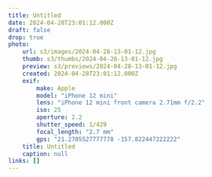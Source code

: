 ```yaml
---
title: Untitled
date: 2024-04-28T23:01:12.000Z
draft: false
drop: true
photo:
    url: s3/images/2024-04-28-13-01-12.jpg
    thumb: s3/thumbs/2024-04-28-13-01-12.jpg
    preview: s3/previews/2024-04-28-13-01-12.jpg
    created: 2024-04-28T23:01:12.000Z
    exif:
        make: Apple
        model: "iPhone 12 mini"
        lens: "iPhone 12 mini front camera 2.71mm f/2.2"
        iso: 25
        aperture: 2.2
        shutter_speed: 1/429
        focal_length: "2.7 mm"
        gps: "21.2705527777778 -157.822447222222"
    title: Untitled
    caption: null
links: []
---
```

